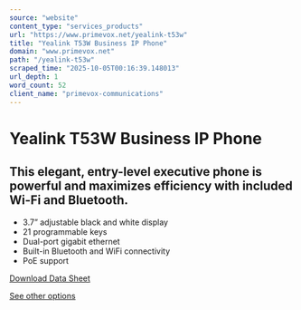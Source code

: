 ```yaml
---
source: "website"
content_type: "services_products"
url: "https://www.primevox.net/yealink-t53w"
title: "Yealink T53W Business IP Phone"
domain: "www.primevox.net"
path: "/yealink-t53w"
scraped_time: "2025-10-05T00:16:39.148013"
url_depth: 1
word_count: 52
client_name: "primevox-communications"
---
```


# Yealink T53W Business IP Phone

## This elegant, entry-level executive phone is powerful and maximizes efficiency with included Wi-Fi and Bluetooth.

*   3.7” adjustable black and white display
*   21 programmable keys
*   Dual-port gigabit ethernet
*   Built-in Bluetooth and WiFi connectivity
*   PoE support

[Download Data Sheet](https://www.primevox.net/_files/ugd/d382db_666bd67392644852a70a6bfd5b135a6a.pdf)

[See other options](https://www.primevox.net/phones-and-accessories)